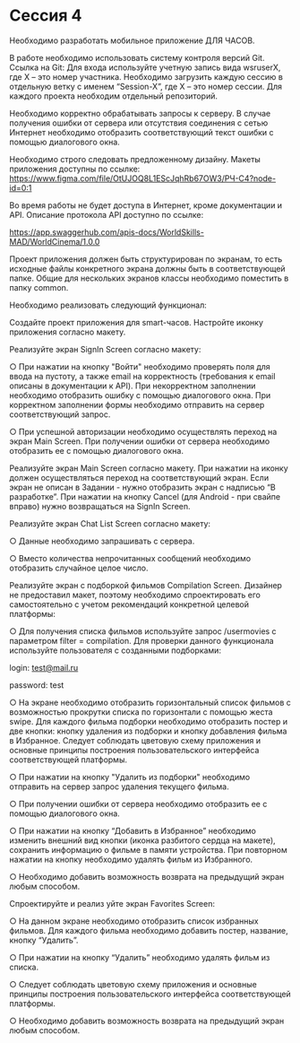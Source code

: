 # Сессия 4

Необходимо разработать мобильное приложение ДЛЯ ЧАСОВ.

В работе необходимо использовать систему контроля версий Git. Ссылка на Git: Для входа используйте учетную запись вида wsruserX, где X – это номер участника. Необходимо загрузить каждую сессию в отдельную ветку с именем “Session-X”, где Х – это номер сессии. Для каждого проекта необходим отдельный репозиторий.

Необходимо корректно обрабатывать запросы к серверу. В случае получения ошибки от сервера или отсутствия соединения с сетью Интернет необходимо отобразить соответствующий текст ошибки с помощью диалогового окна.

Необходимо строго следовать предложенному дизайну. Макеты приложения доступны по ссылке: https://www.figma.com/file/OtUJOQ8L1EScJqhRb67OW3/РЧ-С4?node-id=0:1

Во время работы не будет доступа в Интернет, кроме документации и API. Описание протокола API доступно по ссылке:

https://app.swaggerhub.com/apis-docs/WorldSkills-MAD/WorldCinema/1.0.0

Проект приложения должен быть структурирован по экранам, то есть исходные файлы конкретного экрана должны быть в соответствующей папке. Общие для нескольких экранов классы необходимо поместить в папку common.

Необходимо реализовать следующий функционал:

Создайте проект приложения для smart-часов. Настройте иконку приложения согласно макету.

Реализуйте экран SignIn Screen согласно макету:

○ При нажатии на кнопку "Войти" необходимо проверять поля для ввода на пустоту, а также email на корректность (требования к email описаны в документации к API). При некорректном заполнении необходимо отобразить ошибку с помощью диалогового окна. При корректном заполнении формы необходимо отправить на сервер соответствующий запрос.

○ При успешной авторизации необходимо осуществлять переход на экран Main Screen. При получении ошибки от сервера необходимо отобразить ее с помощью диалогового окна.

Реализуйте экран Main Screen согласно макету. При нажатии на иконку должен осуществляться переход на соответствующий экран. Если экран не описан в Задании - нужно отобразить экран с надписью “В разработке”. При нажатии на кнопку Cancel (для Android - при свайпе вправо) нужно возвращаться на SignIn Screen.

Реализуйте экран Chat List Screen согласно макету:

○ Данные необходимо запрашивать с сервера.

○ Вместо количества непрочитанных сообщений необходимо отобразить случайное целое число.

Реализуйте экран с подборкой фильмов Compilation Screen. Дизайнер не предоставил макет, поэтому необходимо спроектировать его самостоятельно с учетом рекомендаций конкретной целевой платформы:

○ Для получения списка фильмов используйте запрос /usermovies с параметром filter = compilation. Для проверки данного функционала используйте пользователя с созданными подборками:

login: test@mail.ru

password: test

○ На экране необходимо отобразить горизонтальный список фильмов с возможностью прокрутки списка по горизонтали с помощью жеста swipe. Для каждого фильма подборки необходимо отобразить постер и две кнопки: кнопку удаления из подборки и кнопку добавления фильма в Избранное. Следует соблюдать цветовую схему приложения и основные принципы построения пользовательского интерфейса соответствующей платформы.

○ При нажатии на кнопку "Удалить из подборки" необходимо отправить на сервер запрос удаления текущего фильма.

○ При получении ошибки от сервера необходимо отобразить ее с помощью диалогового окна.

○ При нажатии на кнопку “Добавить в Избранное” необходимо изменить внешний вид кнопки (иконка разбитого сердца на макете), сохранить информацию о фильме в памяти устройства. При повторном нажатии на кнопку необходимо удалять фильм из Избранного.

○ Необходимо добавить возможность возврата на предыдущий экран любым способом.

Спроектируйте и реализ уйте экран Favorites Screen:

○ На данном экране необходимо отобразить список избранных фильмов. Для каждого фильма необходимо добавить постер, название, кнопку “Удалить”.

○ При нажатии на кнопку “Удалить” необходимо удалять фильм из списка.

○ Следует соблюдать цветовую схему приложения и основные принципы построения пользовательского интерфейса соответствующей платформы.

○ Необходимо добавить возможность возврата на предыдущий экран любым способом.

